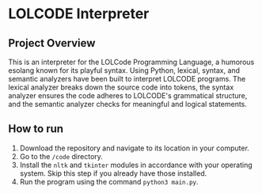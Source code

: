 # LOLCODE Interpreter

## Project Overview

This is an interpreter for the LOLCode Programming Language, a humorous esolang known for its playful syntax. Using Python, lexical, syntax, and semantic analyzers have been built to interpret LOLCODE programs. The lexical analyzer breaks down the source code into tokens, the syntax analyzer ensures the code adheres to LOLCODE's grammatical structure, and the semantic analyzer checks for meaningful and logical statements.


## How to run
1. Download the repository and navigate to its location in your computer.
2. Go to the `/code` directory.
3. Install the `nltk` and `tkinter` modules in accordance with your operating system. Skip this step if you already have those installed.
3. Run the program using the command `python3 main.py`.